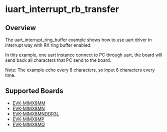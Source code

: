 # iuart_interrupt_rb_transfer

## Overview
The uart_interrupt_ring_buffer example shows how to use uart driver in interrupt way with
RX ring buffer enabled:

In this example, one uart instance connect to PC through uart, the board will
send back all characters that PC send to the board.

Note: The example echo every 8 characters, so input 8 characters every time.

## Supported Boards
- [EVK-MIMX8MM](../../../_boards/evkmimx8mm/driver_examples/uart/interrupt_rb_transfer/example_board_readme.md)
- [EVK-MIMX8MN](../../../_boards/evkmimx8mn/driver_examples/uart/interrupt_rb_transfer/example_board_readme.md)
- [EVK-MIMX8MNDDR3L](../../../_boards/evkmimx8mnddr3l/driver_examples/uart/interrupt_rb_transfer/example_board_readme.md)
- [EVK-MIMX8MP](../../../_boards/evkmimx8mp/driver_examples/uart/interrupt_rb_transfer/example_board_readme.md)
- [EVK-MIMX8MQ](../../../_boards/evkmimx8mq/driver_examples/uart/interrupt_rb_transfer/example_board_readme.md)
